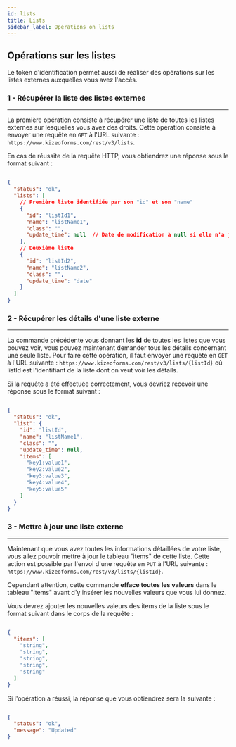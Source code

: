 ```yaml
---
id: lists
title: Lists
sidebar_label: Operations on lists
---
```


## Opérations sur les listes

Le token d'identification permet aussi de réaliser des opérations sur les listes externes auxquelles vous avez l'accès.

### 1 - Récupérer la liste des listes externes 
***

La première opération consiste à récupérer une liste de toutes les listes externes sur lesquelles vous avez des droits.
Cette opération consiste à envoyer une requête en `GET` à l'URL suivante : `https://www.kizeoforms.com/rest/v3/lists`.

En cas de réussite de la requête HTTP, vous obtiendrez une réponse sous le format suivant :

```json

{
  "status": "ok",
  "lists": [
    // Première liste identifiée par son "id" et son "name"
    {
      "id": "listId1",
      "name": "listName1",
      "class": "",
      "update_time": null  // Date de modification à null si elle n'a jamais été modifiée après création
    },
    // Deuxième liste
    {
      "id": "listId2",
      "name": "listName2",
      "class": "",
      "update_time": "date"
    }
  ]
}

```

### 2 - Récupérer les détails d'une liste externe 
***

La commande précédente vous donnant les __id__ de toutes les listes que vous pouvez voir, vous pouvez maintenant demander tous les détails concernant une seule liste.
Pour faire cette opération, il faut envoyer une requête en `GET` à l'URL suivante : `https://www.kizeoforms.com/rest/v3/lists/{listId}` où listId est l'identifiant de la liste dont on veut voir les détails.

Si la requête a été effectuée correctement, vous devriez recevoir une réponse sous le format suivant : 

```json 

{
  "status": "ok",
  "list": {
    "id": "listId",
    "name": "listName1",
    "class": "",
    "update_time": null,
    "items": [
      "key1:value1",
      "key2:value2",
      "key3:value3",
      "key4:value4",
      "key5:value5"
    ]
  }
}

```

### 3 - Mettre à jour une liste externe 
***

Maintenant que vous avez toutes les informations détaillées de votre liste, vous allez pouvoir mettre à jour le tableau "items" de cette liste.
Cette action est possible par l'envoi d'une requête en `PUT` à l'URL suivante : `https://www.kizeoforms.com/rest/v3/lists/{listId}`.

Cependant attention, cette commande __efface toutes les valeurs__ dans le tableau "items" avant d'y insérer les nouvelles valeurs que vous lui donnez.

Vous devrez ajouter les nouvelles valeurs des items de la liste sous le format suivant dans le corps de la requête : 

```json

{
  "items": [
    "string",
    "string",
    "string",
    "string",
    "string"
  ]
}

```

Si l'opération a réussi, la réponse que vous obtiendrez sera la suivante : 

```json 

{
  "status": "ok",
  "message": "Updated"
}

```